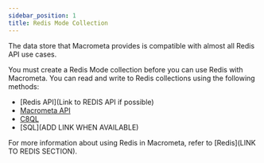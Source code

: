 ```yaml
---
sidebar_position: 1
title: Redis Mode Collection
---
```


The data store that Macrometa provides is compatible with almost all Redis API use cases.

You must create a Redis Mode collection before you can use Redis with Macrometa. You can read and write to Redis collections using the following methods:

- [Redis API](Link to REDIS API if possible)
- [Macrometa API](../../api-docs/index.md)
- [C8QL](../../queryworkers/c8ql/index.md)
- [SQL](ADD LINK WHEN AVAILABLE)

For more information about using Redis in Macrometa, refer to [Redis](LINK TO REDIS SECTION).
